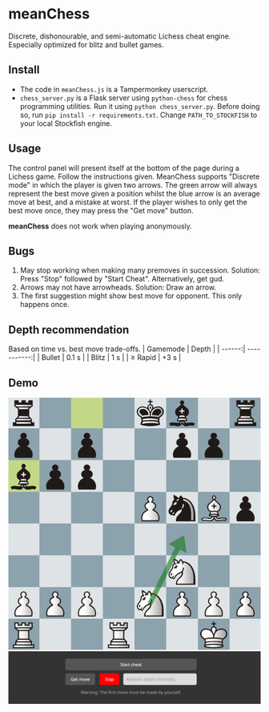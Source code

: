 # meanChess
Discrete, dishonourable, and semi-automatic Lichess cheat engine. Especially optimized for blitz and bullet games.

## Install
* The code in `meanChess.js` is a Tampermonkey userscript. 
* `chess_server.py` is a Flask server using `python-chess` for chess programming utilities. Run it using `python chess_server.py`. Before doing so, run `pip install -r requirements.txt`. Change `PATH_TO_STOCKFISH` to your local Stockfish engine.

## Usage
The control panel will present itself at the bottom of the page during a Lichess game. Follow the instructions given. MeanChess supports "Discrete mode" in which the player is given two arrows. The green arrow will always represent the best move given a position whilst the blue arrow is an average move at best, and a mistake at worst. If the player wishes to only get the best move once, they may press the "Get move" button.  

<b>meanChess</b> does not work when playing anonymously.

## Bugs
1. May stop working when making many premoves in succession. Solution: Press "Stop" followed by "Start Cheat". Alternatively, get gud.
2. Arrows may not have arrowheads. Solution: Draw an arrow.
3. The first suggestion might show best move for opponent. This only happens once.

## Depth recommendation
Based on time vs. best move trade-offs.
| Gamemode | Depth |
| ------:| -----------:|
| Bullet       | 0.1 s |
| Blitz        | 1 s |
| $\geq$ Rapid | +3 s |

## Demo
![Lichess cheat demo](/demo/demo.png)
![Cheat control panel demo](/demo/cheat-console-demo.PNG)
